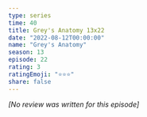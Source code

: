 ```yaml
---
type: series
time: 40
title: Grey's Anatomy 13x22
date: "2022-08-12T00:00:00"
name: "Grey's Anatomy"
season: 13
episode: 22
rating: 3
ratingEmoji: "⭐️⭐️⭐️"
share: false
---
```


*[No review was written for this episode]*